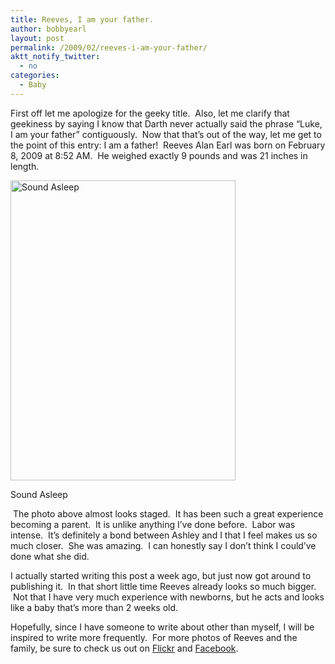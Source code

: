 ```yaml
---
title: Reeves, I am your father.
author: bobbyearl
layout: post
permalink: /2009/02/reeves-i-am-your-father/
aktt_notify_twitter:
  - no
categories:
  - Baby
---
```

First off let me apologize for the geeky title.  Also, let me clarify that geekiness by saying I know that Darth never actually said the phrase &#8220;Luke, I am your father&#8221; contiguously.  Now that that&#8217;s out of the way, let me get to the point of this entry: I am a father!  Reeves Alan Earl was born on February 8, 2009 at 8:52 AM.  He weighed exactly 9 pounds and was 21 inches in length.

<div style="width: 370px" class="wp-caption aligncenter">
  <img class=" " title="Sound Asleep" src="http://farm4.static.flickr.com/3563/3285541459_1875d0571b_o_d.jpg" alt="Sound Asleep" width="360" height="480" />
  
  <p class="wp-caption-text">
    Sound Asleep
  </p>
</div>

 The photo above almost looks staged.  It has been such a great experience becoming a parent.  It is unlike anything I&#8217;ve done before.  Labor was intense.  It&#8217;s definitely a bond between Ashley and I that I feel makes us so much closer.  She was amazing.  I can honestly say I don&#8217;t think I could&#8217;ve done what she did.

I actually started writing this post a week ago, but just now got around to publishing it.  In that short little time Reeves already looks so much bigger.  Not that I have very much experience with newborns, but he acts and looks like a baby that&#8217;s more than 2 weeks old.

Hopefully, since I have someone to write about other than myself, I will be inspired to write more frequently.  For more photos of Reeves and the family, be sure to check us out on <a title="Flickr" href="http://www.flickr.com/photos/bobbyearl" target="_blank">Flickr</a> and <a title="Facebook" href="http://www.facebook.com/people/Bobby-Earl/45500018" target="_self">Facebook</a>.